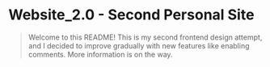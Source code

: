 # Website_2.0 - Second Personal Site

> Welcome to this README! This is my second frontend design attempt, and I decided to
> improve gradually with new features like enabling comments. More information is on
> the way. 

